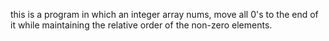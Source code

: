 this is a program in which an integer array nums, move all 0's to the end of it while maintaining the relative order of the non-zero elements.
